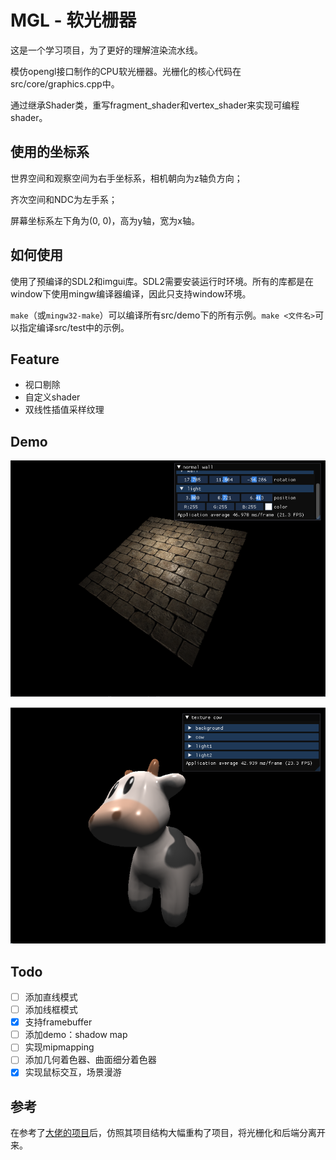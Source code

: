 # MGL - 软光栅器

这是一个学习项目，为了更好的理解渲染流水线。

模仿opengl接口制作的CPU软光栅器。光栅化的核心代码在src/core/graphics.cpp中。

通过继承Shader类，重写fragment_shader和vertex_shader来实现可编程shader。

## 使用的坐标系

世界空间和观察空间为右手坐标系，相机朝向为z轴负方向；

齐次空间和NDC为左手系；

屏幕坐标系左下角为(0, 0)，高为y轴，宽为x轴。

## 如何使用

使用了预编译的SDL2和imgui库。SDL2需要安装运行时环境。所有的库都是在window下使用mingw编译器编译，因此只支持window环境。

`make`（或`mingw32-make`）可以编译所有src/demo下的所有示例。`make <文件名>`可以指定编译src/test中的示例。

## Feature

+ 视口剔除
+ 自定义shader
+ 双线性插值采样纹理

## Demo

![image-20220829232928062](doc/pic/brickwall.png)

![image-20220829232937179](doc/pic/cow.png)

## Todo

- [ ] 添加直线模式
- [ ] 添加线框模式
- [x] 支持framebuffer
- [ ] 添加demo：shadow map
- [ ] 实现mipmapping
- [ ] 添加几何着色器、曲面细分着色器
- [x] 实现鼠标交互，场景漫游

## 参考

在参考了[大佬的项目](https://github.com/zauonlok/renderer.git)后，仿照其项目结构大幅重构了项目，将光栅化和后端分离开来。
